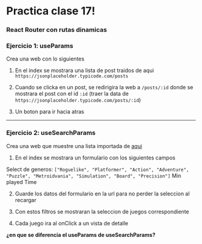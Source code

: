 # Practica clase 17!

### React Router con rutas dinamicas

### Ejercicio 1: useParams

Crea una web con lo siguientes
  
1. En el index se mostrara una lista de post traidos de aqui
    `https://jsonplaceholder.typicode.com/posts`

2. Cuando se clicka en un post, se redirigira la web a `/posts/:id`
  donde se mostrara el post con el id `:id` (traer la data de `https://jsonplaceholder.typicode.com/posts/:id`)
  
3. Un boton para ir hacia atras

---

### Ejercicio 2: useSearchParams

Crea una web que muestre una lista importada de [aqui](https://github.com/gabymorgi/F3-classes-vite/blob/main/src/fakeApi/games.json)

1. En el index se mostrara un formulario con los siguientes campos
  
Select de generos: `["Roguelike", "Platformer", "Action", "Adventure", "Puzzle", "Metroidvania", "Simulation", "Board", "Precision"]`
Min played Time
  
2. Guarde los datos del formulario en la url para no perder la seleccion al recargar

3. Con estos filtros se mostraran la seleccion de juegos correspondiente

4. Cada juego ira al onClick a un vista de detalle


**¿en que se diferencia el useParams de useSearchParams?**
